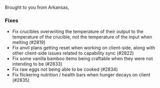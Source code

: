Brought to you from Arkansas,

### Fixes

- Fix crucibles overwriting the temperature of their output to the temperature of the crucible, not the temperature of the input when melting (#2819)
- Fix anvil plans getting reset when working on client-side, along with other client-side issues related to capability sync (#2822)
- Fix some vanilla bamboo items being craftable when they were not intending to be (#2833)
- Fix raw eggs not being able to be cooked (#2834)
- Fix flickering nutrition / health bars when hunger decays on client (#2835)
